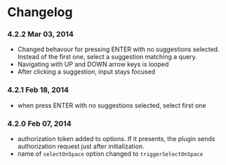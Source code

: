 Changelog
=========

### 4.2.2 Mar 03, 2014

* Changed behavour for pressing ENTER with no suggestions selected. Instead of the first one, select a suggestion matching a query.
* Navigating with UP and DOWN arrow keys is looped
* After clicking a suggestion, input stays focused
 
### 4.2.1 Feb 18, 2014

* when press ENTER with no suggestions selected, select first one

### 4.2.0 Feb 07, 2014

* authorization token added to options. If it presents, the plugin sends authorization request just after initialization.
* name of `selectOnSpace` option changed to `triggerSelectOnSpace`